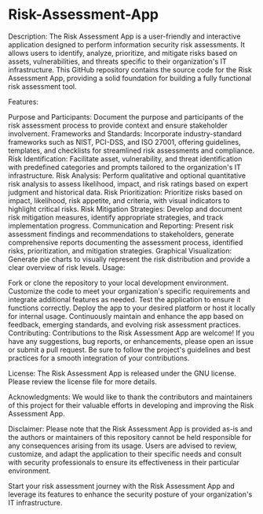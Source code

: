 # Risk-Assessment-App

Description:
The Risk Assessment App is a user-friendly and interactive application designed to perform information security risk assessments. It allows users to identify, analyze, prioritize, and mitigate risks based on assets, vulnerabilities, and threats specific to their organization's IT infrastructure. This GitHub repository contains the source code for the Risk Assessment App, providing a solid foundation for building a fully functional risk assessment tool.

Features:

Purpose and Participants: Document the purpose and participants of the risk assessment process to provide context and ensure stakeholder involvement.
Frameworks and Standards: Incorporate industry-standard frameworks such as NIST, PCI-DSS, and ISO 27001, offering guidelines, templates, and checklists for streamlined risk assessments and compliance.
Risk Identification: Facilitate asset, vulnerability, and threat identification with predefined categories and prompts tailored to the organization's IT infrastructure.
Risk Analysis: Perform qualitative and optional quantitative risk analysis to assess likelihood, impact, and risk ratings based on expert judgment and historical data.
Risk Prioritization: Prioritize risks based on impact, likelihood, risk appetite, and criteria, with visual indicators to highlight critical risks.
Risk Mitigation Strategies: Develop and document risk mitigation measures, identify appropriate strategies, and track implementation progress.
Communication and Reporting: Present risk assessment findings and recommendations to stakeholders, generate comprehensive reports documenting the assessment process, identified risks, prioritization, and mitigation strategies.
Graphical Visualization: Generate pie charts to visually represent the risk distribution and provide a clear overview of risk levels.
Usage:

Fork or clone the repository to your local development environment.
Customize the code to meet your organization's specific requirements and integrate additional features as needed.
Test the application to ensure it functions correctly.
Deploy the app to your desired platform or host it locally for internal usage.
Continuously maintain and enhance the app based on feedback, emerging standards, and evolving risk assessment practices.
Contributing:
Contributions to the Risk Assessment App are welcome! If you have any suggestions, bug reports, or enhancements, please open an issue or submit a pull request. Be sure to follow the project's guidelines and best practices for a smooth integration of your contributions.

License:
The Risk Assessment App is released under the GNU license. Please review the license file for more details.

Acknowledgments:
We would like to thank the contributors and maintainers of this project for their valuable efforts in developing and improving the Risk Assessment App.

Disclaimer:
Please note that the Risk Assessment App is provided as-is and the authors or maintainers of this repository cannot be held responsible for any consequences arising from its usage. Users are advised to review, customize, and adapt the application to their specific needs and consult with security professionals to ensure its effectiveness in their particular environment.

Start your risk assessment journey with the Risk Assessment App and leverage its features to enhance the security posture of your organization's IT infrastructure.
